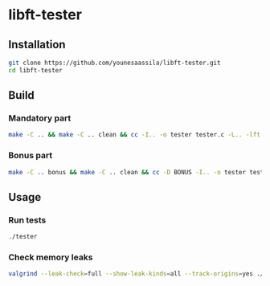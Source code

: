 # libft-tester

## Installation

```sh
git clone https://github.com/younesaassila/libft-tester.git
cd libft-tester
```

## Build

### Mandatory part

```sh
make -C .. && make -C .. clean && cc -I.. -o tester tester.c -L.. -lft -lbsd
```

### Bonus part

```sh
make -C .. bonus && make -C .. clean && cc -D BONUS -I.. -o tester tester.c -L.. -lft -lbsd
```

## Usage

### Run tests

```sh
./tester
```

### Check memory leaks

```sh
valgrind --leak-check=full --show-leak-kinds=all --track-origins=yes ./tester
```
